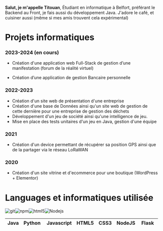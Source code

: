 **Salut, je m'appelle Titouan**, Étudiant en informatique à Belfort, préférant le Backend au Front, je fais aussi du développement Java.
J'adore le café, et cuisiner aussi (même si mes amis trouvent cela expérimental)

# Projets informatiques 

### 2023-2024 (en cours)
- Création d'une application web Full-Stack de gestion d’une manifestation (forum de la réalité virtuel)

- Création d’une application de gestion Bancaire personnelle 

### 2022-2023
- Création d'un site web de présentation d'une entreprise
- Création d'une base de Données ainsi qu'un site web de gestion de cette dernière pour une entreprise de gestion des déchets 
- Développement d'un jeu de société ainsi qu'une intelligence de jeu.
- Mise en place des tests unitaires d'un jeu en Java, gestion d'une équipe

### 2021
- Création d'un device permettant de récupérer sa position GPS ainsi que de la partager via le réseau LoRaWAN

### 2020
- Création d'un site vitrine et d'ecommerce pour une boutique (WordPress + Elementor)

# Languages et informatiques utilisée

<img alt="git" src="https://img.shields.io/badge/-Git-F05032?style=flat-square&logo=git&logoColor=white" /><img alt="npm" src="https://img.shields.io/badge/-NPM-CB3837?style=flat-square&logo=npm&logoColor=white" /><img alt="html5" src="https://img.shields.io/badge/-HTML5-E34F26?style=flat-square&logo=html5&logoColor=white" /><img alt="Nodejs" src="https://img.shields.io/badge/-Nodejs-43853d?style=flat-square&logo=Node.js&logoColor=white" />







| Java | Python | Javascript | HTML5 | CSS3 | NodeJS | Flask | VueJS| BootStrap |
|------|--------|--|------------|------|-----|--------|--|--|


<!---
ttherezien/ttherezien is a ✨ special ✨ repository because its `README.md` (this file) appears on your GitHub profile.
You can click the Preview link to take a look at your changes.
--->
